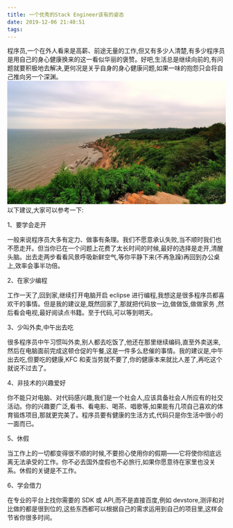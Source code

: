 ```yaml
---
title: 一个优秀的Stack Engineer该有的姿态
date: 2019-12-06 21:40:51
tags:
---
```


程序员,一个在外人看来是高薪、前途无量的工作,但又有多少人清楚,有多少程序员是用自己的身心健康换来的这一看似华丽的褒赞。好吧,生活总是继续向前的,有问题就要积极地去解决,更何况是关乎自身的身心健康问题,如果一味的抱怨只会将自己推向另一个深渊。
![](https://github.com/chengheai/review-demo-image/blob/master/17360129.jpg?raw=true)
以下建议,大家可以参考一下:

1、要学会走开

一般来说程序员大多有定力、做事有条理。我们不愿意承认失败,当不顺时我们也不愿走开。但当你已在一个问题上花费了太长时间的时候,最好的选择是走开,清醒头脑。出去走两步看看风景呼吸新鲜空气,等你平静下来(不再急躁)再回到办公桌上,效率会事半功倍。

2、在家少编程

工作一天了,回到家,继续打开电脑开启 eclipse 进行编程,我想这是很多程序员都喜欢干的事情。但是我的建议是,既然回家了,那就把代码放一边,做做饭,做做家务 ,然后看会电视,最好阅读点书籍。至于代码,可以等到明天。

3、少叫外卖,中午出去吃

很多程序员中午习惯叫外卖,别人都去吃饭了,他还在那里继续编码,直至外卖送来,然后在电脑面前完成这顿仓促的午餐,这是一件多么悲催的事情。我的建议是,中午出去吃,但要吃的健康,KFC 和麦当劳就不要了,你的健康本来就比人差了,再吃这个就说不过去了。

4、非技术的兴趣爱好

你不能只对电脑、对代码感兴趣,我们是一个社会人,应该具备社会人所应有的社交活动。你的兴趣要广泛,看书、看电影、喝茶、唱歌等,如果能有几项自己喜欢的体育锻炼项目,那就更完美了。程序员要有健康的生活方式,代码只是你生活中很小的一面而已。

5、休假

当工作上的一切都变得很不顺的时候,不要担心使用你的假期——它将使你彻底远离无法承受的工作。你不必去国外度假也不必旅行,如果你愿意待在家里也没关系。休假的关键是不工作。

6、学会借力

在专业的平台上找你需要的 SDK 或 API,而不是直接百度,例如 devstore,测评和对比做的都是很到位的,这些东西都可以根据自己的需求运用到自己的项目里,这样会节省你很多时间。
